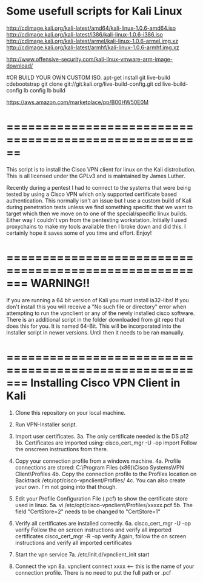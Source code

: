 # Some usefull scripts for Kali Linux


http://cdimage.kali.org/kali-latest/amd64/kali-linux-1.0.6-amd64.iso
http://cdimage.kali.org/kali-latest/i386/kali-linux-1.0.6-i386.iso
http://cdimage.kali.org/kali-latest/armel/kali-linux-1.0.6-armel.img.xz
http://cdimage.kali.org/kali-latest/armhf/kali-linux-1.0.6-armhf.img.xz

http://www.offensive-security.com/kali-llnux-vmware-arm-image-download/

#OR BUILD YOUR OWN CUSTOM ISO.
apt-get install git live-build cdebootstrap
git clone git://git.kali.org/live-build-config.git
cd live-build-config
lb config
lb build


https://aws.amazon.com/marketplace/pp/B00HW50E0M


======================================================
======================================================
This script is to install the Cisco VPN client for linux
on the Kali distrobution. This is all licensed
under the GPLv3 and is maintained by James Luther.

Recently during a pentest I had to connect to the systems
that were being tested by using a Cisco VPN which only
supported certificate based authentication. This normally
isn't an issue but I use a custom build of Kali during
penetration tests unless we find something specific that
we want to target which then we move on to one of the
special/specific linux builds. Either way I couldn't vpn
from the pentesting workstation. Initially I used
proxychains to make my tools available then I broke down
and did this. I certainly hope it saves some of you time
and effort.  Enjoy!

=======================================================
WARNING!!
=======================================================

If you are running a 64 bit version of Kali you must
install ia32-libs! If you don't install this you will
receive a "No such file or directory" error when
attempting to run the vpnclient or any of the newly
installed cisco software. There is an additional script
in the folder downloaded from git repo that does this
for you. It is named 64-Bit. This will be incorporated
into the installer script in newer versions. Until
then it needs to be ran manually.

=======================================================
Installing Cisco VPN Client in Kali
=======================================================

1. Clone this repository on your local machine.

2. Run VPN-Installer script.

3. Import user certificates.
	3a. The only certificate needed is the DS p12
	3b. Certificates are imported using:
		cisco_cert_mgr -U -op import
	    Follow the onscreen instructions from there.

4. Copy your connection profile from a windows machine.
	4a. Profile connections are stored:
		C:\Program Files (x86)\Cisco Systems\VPN Client\Profiles
	4b. Copy the connection profile to the Profiles location on Backtrack
		/etc/opt/cisco-vpnclient/Profiles/
    4c. You can also create your own. I'm not going into that though.

5. Edit your Profile Configuration File (.pcf) to show the certificate store used in linux.
	5a. vi /etc/opt/cisco-vpnclient/Profiles/xxxxx.pcf
	5b. The field "CertStore=2" needs to be changed to "CertStore=1"

6. Verify all certificates are installed correctly.
	6a. cisco_cert_mgr -U -op verify
            Follow the on screen instructions and verify all imported certificates
	    cisco_cert_mgr -R -op verify
	    Again, follow the on screen instructions and verify all imported certificates

7. Start the vpn service
	7a. /etc/init.d/vpnclient_init start

8. Connect the vpn
	8a. vpnclient connect xxxx <-- this is the name of your connection profile.  There is no need to put the full path or .pcf
